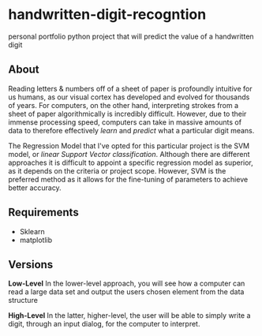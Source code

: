 # handwritten-digit-recogntion
personal portfolio python project that will predict the value of a handwritten digit 

## About
Reading letters & numbers off of a sheet of paper is profoundly intuitive for us humans, as our visual cortex has developed and evolved for thousands of years. For computers, on the other hand, interpreting strokes from a sheet of paper algorithmically is incredibly difficult. However, due to their immense processing speed, computers can take in massive amounts of data to therefore effectively *learn* and *predict* what a particular digit means. 

The Regression Model that I've opted for this particular project is the SVM model, or *linear Support Vector classification*. Although there are different approaches it is difficult to appoint a specific regression model as superior, as it depends on the criteria or project scope. However, SVM is the preferred method as it allows for the fine-tuning of parameters to achieve better accuracy.

## Requirements
* Sklearn
* matplotlib

## Versions
**Low-Level**
In the lower-level approach, you will see how a computer can read a large data set and output the users chosen element from the data structure

**High-Level**
In the latter, higher-level, the user will be able to simply write a digit, through an input dialog, for the computer to interpret. 

